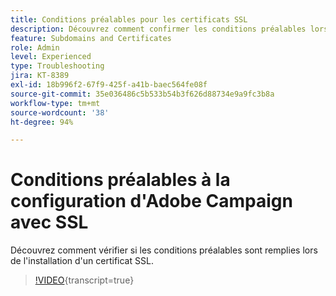```yaml
---
title: Conditions préalables pour les certificats SSL
description: Découvrez comment confirmer les conditions préalables lors de l'installation d'un certificat SSL.
feature: Subdomains and Certificates
role: Admin
level: Experienced
type: Troubleshooting
jira: KT-8389
exl-id: 18b996f2-67f9-425f-a41b-baec564fe08f
source-git-commit: 35e036486c5b533b54b3f626d88734e9a9fc3b8a
workflow-type: tm+mt
source-wordcount: '38'
ht-degree: 94%

---
```


# Conditions préalables à la configuration d&#39;Adobe Campaign avec SSL

Découvrez comment vérifier si les conditions préalables sont remplies lors de l&#39;installation d&#39;un certificat SSL.

>[!VIDEO](https://video.tv.adobe.com/v/335894?quality=12&learn=on){transcript=true}
